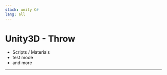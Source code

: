 ```yaml
---
stack: unity C#
lang: all
---
```

# Unity3D - Throw
- Scripts / Materials
- test mode
- and more


---